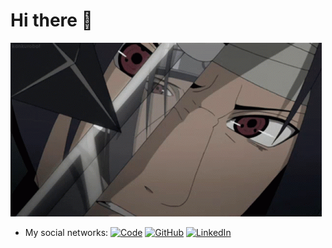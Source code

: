 # Hi there 👋

![SasukeGif](images/gif.gif)


- My social networks:
<a href="https://nvskx.dev" target="_blank"><img alt="Code" src="https://img.shields.io/badge/-nvskx.dev-000000?style=flat-square&logo=Plex&logoColor=white"></a>
<a href="https://github.com/ABPozharliev19" target="_blank"><img alt="GitHub" src="https://img.shields.io/badge/-@ABPozharliev19-181717?style=flat-square&logo=GitHub&logoColor=white"></a>
<a href="https://www.linkedin.com/in/atanas-pozharliev-6012b0218/" target="_blank"><img alt="LinkedIn" src="https://img.shields.io/badge/-LinkedIn-0077B5?style=flat-square&logo=Linkedin&logoColor=white"></a>

